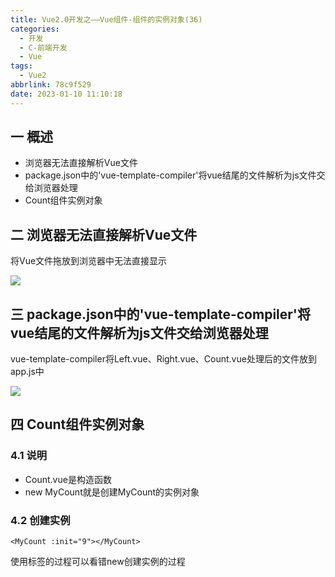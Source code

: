 ```yaml
---
title: Vue2.0开发之——Vue组件-组件的实例对象(36)
categories:
  - 开发
  - C-前端开发
  - Vue
tags:
  - Vue2
abbrlink: 78c9f529
date: 2023-01-10 11:10:18
---
```

## 一 概述

* 浏览器无法直接解析Vue文件
* package.json中的'vue-template-compiler'将vue结尾的文件解析为js文件交给浏览器处理
* Count组件实例对象

<!--more-->

## 二 浏览器无法直接解析Vue文件

将Vue文件拖放到浏览器中无法直接显示

![][1]

## 三 package.json中的'vue-template-compiler'将vue结尾的文件解析为js文件交给浏览器处理

vue-template-compiler将Left.vue、Right.vue、Count.vue处理后的文件放到app.js中

![][2]

## 四 Count组件实例对象
### 4.1 说明
* Count.vue是构造函数
* new MyCount就是创建MyCount的实例对象

### 4.2 创建实例
```
<MyCount :init="9"></MyCount>
```

使用标签的过程可以看错new创建实例的过程




[1]:https://cdn.staticaly.com/gh/PGzxc/CDN/master/blog-vue/vue02-36-vue-chrome-src.png
[2]:https://cdn.staticaly.com/gh/PGzxc/CDN/master/blog-vue/vue02-36-vue-template-compiler.png